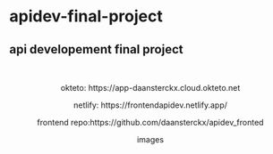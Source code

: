 # apidev-final-project
<h2>api developement final project</h2>

<br />
<div align="center">
  <p>okteto: https://app-daansterckx.cloud.okteto.net</p>
  <p>netlify: https://frontendapidev.netlify.app/</p>
  <p>frontend repo:https://github.com/daansterckx/apidev_fronted</p>
  <p>images</p>
  <br />
</div>
